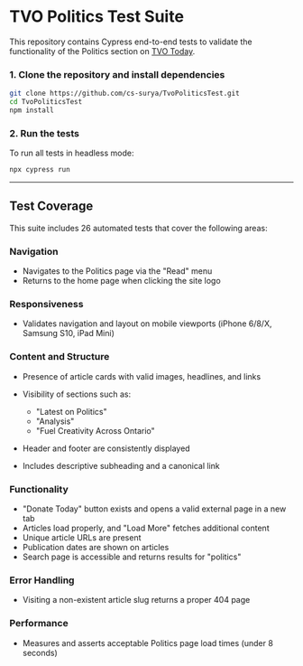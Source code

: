
# TVO Politics Test Suite

This repository contains Cypress end-to-end tests to validate the functionality of the Politics section on [TVO Today](https://www.tvo.org/).


### 1. Clone the repository and install dependencies

```bash
git clone https://github.com/cs-surya/TvoPoliticsTest.git
cd TvoPoliticsTest
npm install
````
### 2. Run the tests

To run all tests in headless mode:

```bash
npx cypress run
```
---

## Test Coverage

This suite includes 26 automated tests that cover the following areas:

### Navigation

* Navigates to the Politics page via the "Read" menu
* Returns to the home page when clicking the site logo

### Responsiveness

* Validates navigation and layout on mobile viewports (iPhone 6/8/X, Samsung S10, iPad Mini)

### Content and Structure

* Presence of article cards with valid images, headlines, and links
* Visibility of sections such as:

  * "Latest on Politics"
  * "Analysis"
  * "Fuel Creativity Across Ontario"
* Header and footer are consistently displayed
* Includes descriptive subheading and a canonical link

### Functionality

* "Donate Today" button exists and opens a valid external page in a new tab
* Articles load properly, and "Load More" fetches additional content
* Unique article URLs are present
* Publication dates are shown on articles
* Search page is accessible and returns results for "politics"

### Error Handling

* Visiting a non-existent article slug returns a proper 404 page

### Performance

* Measures and asserts acceptable Politics page load times (under 8 seconds)


